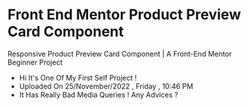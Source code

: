 # Front End Mentor Product Preview Card Component

Responsive Product Preview Card Component | A Front-End Mentor Beginner Project

- Hi It's One Of My First Self Project !
- Uploaded On 25/November/2022 , Friday , 10:46 PM
- It Has Really Bad Media Queries ! Any Advices ?
